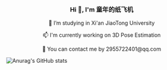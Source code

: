 <h3 align="center"> Hi 👋, I'm 童年的纸飞机 </h3>
<p align="center"> 🌱 I’m studying in Xi'an JiaoTong University </p>
<p align="center"> 📫 I'm currently working on 3D Pose Estimation </p>
<p align="center"> 💬 You can contact me by 2955722401@qq.com </p>


![Anurag's GitHub stats](https://github-readme-stats.vercel.app/api?username=anuraghazra&show_icons=true&theme=radical) 
